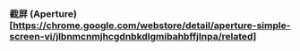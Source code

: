 ### 截屏 (Aperture)[https://chrome.google.com/webstore/detail/aperture-simple-screen-vi/jlbnmcnmjhcgdnbkdlgmibahbffjlnpa/related] 
